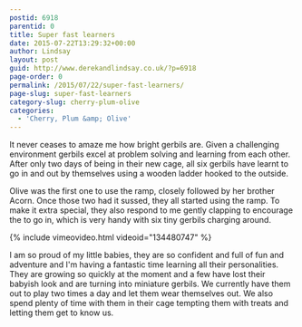 ```yaml
---
postid: 6918
parentid: 0
title: Super fast learners
date: 2015-07-22T13:29:32+00:00
author: Lindsay
layout: post
guid: http://www.derekandlindsay.co.uk/?p=6918
page-order: 0
permalink: /2015/07/22/super-fast-learners/
page-slug: super-fast-learners
category-slug: cherry-plum-olive
categories:
  - 'Cherry, Plum &amp; Olive'
---
```

It never ceases to amaze me how bright gerbils are. Given a challenging environment gerbils excel at problem solving and learning from each other. After only two days of being in their new cage, all six gerbils have learnt to go in and out by themselves using a wooden ladder hooked to the outside.

Olive was the first one to use the ramp, closely followed by her brother Acorn. Once those two had it sussed, they all started using the ramp. To make it extra special, they also respond to me gently clapping to encourage the to go in, which is very handy with six tiny gerbils charging around.

{% include vimeovideo.html videoid="134480747" %}

I am so proud of my little babies, they are so confident and full of fun and adventure and I'm having a fantastic time learning all their personalities. They are growing so quickly at the moment and a few have lost their babyish look and are turning into miniature gerbils. We currently have them out to play two times a day and let them wear themselves out. We also spend plenty of time with them in their cage tempting them with treats and letting them get to know us.